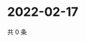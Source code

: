 # 2022-02-17

共 0 条

<!-- BEGIN WEIBO -->
<!-- 最后更新时间 Thu Feb 17 2022 16:13:33 GMT+0800 (China Standard Time) -->

<!-- END WEIBO -->
